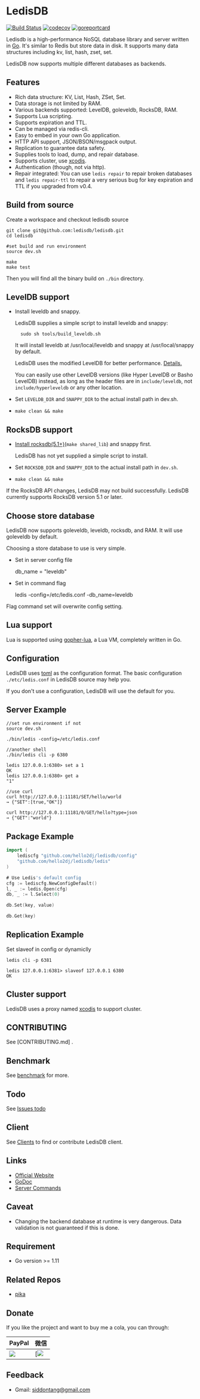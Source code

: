 # LedisDB 

[![Build Status](https://travis-ci.org/ledisdb/ledisdb.svg?branch=develop)](https://travis-ci.org/ledisdb/ledisdb) [![codecov](https://codecov.io/gh/ledisdb/ledisdb/branch/master/graph/badge.svg)](https://codecov.io/gh/ledisdb/ledisdb) [![goreportcard](https://goreportcard.com/badge/github.com/hello2dj/ledisdb)](https://goreportcard.com/report/github.com/hello2dj/ledisdb)

Ledisdb is a high-performance NoSQL database library and server written in [Go](http://golang.org). It's similar to Redis but store data in disk. It supports many data structures including kv, list, hash, zset, set.

LedisDB now supports multiple different databases as backends.

## Features

+ Rich data structure: KV, List, Hash, ZSet, Set.
+ Data storage is not limited by RAM.
+ Various backends supported: LevelDB, goleveldb, RocksDB, RAM.
+ Supports Lua scripting.
+ Supports expiration and TTL.
+ Can be managed via redis-cli.
+ Easy to embed in your own Go application. 
+ HTTP API support, JSON/BSON/msgpack output.
+ Replication to guarantee data safety.
+ Supplies tools to load, dump, and repair database. 
+ Supports cluster, use [xcodis](https://github.com/ledisdb/xcodis).
+ Authentication (though, not via http).
+ Repair integrated: You can use `ledis repair` to repair broken databases and `ledis repair-ttl` to repair a very serious bug for key expiration and TTL if you upgraded from v0.4.

## Build from source

Create a workspace and checkout ledisdb source

```shell
git clone git@github.com:ledisdb/ledisdb.git
cd ledisdb

#set build and run environment 
source dev.sh

make
make test
```

Then you will find all the binary build on `./bin` directory.

## LevelDB support

+ Install leveldb and snappy.

    LedisDB supplies a simple script to install leveldb and snappy: 

        sudo sh tools/build_leveldb.sh

    It will install leveldb at /usr/local/leveldb and snappy at /usr/local/snappy by default.

    LedisDB uses the modified LevelDB for better performance. [Details.](https://github.com/hello2dj/ledisdb/wiki/leveldb-source-modification)

    You can easily use other LevelDB versions (like Hyper LevelDB or Basho LevelDB) instead, as long as the header files are in `include/leveldb`, not `include/hyperleveldb` or any other location.

+ Set `LEVELDB_DIR` and `SNAPPY_DIR` to the actual install path in dev.sh.
+ `make clean && make` 

## RocksDB support 

+ [Install rocksdb(5.1+)](https://github.com/facebook/rocksdb/blob/master/INSTALL.md)(`make shared_lib`) and snappy first.

    LedisDB has not yet supplied a simple script to install.

+ Set `ROCKSDB_DIR` and `SNAPPY_DIR` to the actual install path in `dev.sh`.
+ `make clean && make` 


If the RocksDB API changes, LedisDB may not build successfully. LedisDB currently supports RocksDB version 5.1 or later.

## Choose store database

LedisDB now supports goleveldb, leveldb, rocksdb, and RAM. It will use goleveldb by default. 

Choosing a store database to use is very simple.

+ Set in server config file

    db_name = "leveldb"

+ Set in command flag

    ledis -config=/etc/ledis.conf -db_name=leveldb

Flag command set will overwrite config setting.

## Lua support

Lua is supported using [gopher-lua](https://github.com/yuin/gopher-lua), a Lua VM, completely written in Go.

## Configuration

LedisDB uses [toml](https://github.com/toml-lang/toml) as the configuration format. The basic configuration ```./etc/ledis.conf``` in LedisDB source may help you.

If you don't use a configuration, LedisDB will use the default for you.

## Server Example

```shell
//set run environment if not
source dev.sh

./bin/ledis -config=/etc/ledis.conf

//another shell
./bin/ledis cli -p 6380

ledis 127.0.0.1:6380> set a 1
OK
ledis 127.0.0.1:6380> get a
"1"

//use curl
curl http://127.0.0.1:11181/SET/hello/world
→ {"SET":[true,"OK"]}

curl http://127.0.0.1:11181/0/GET/hello?type=json
→ {"GET":"world"}
```


## Package Example

```go
import (
    lediscfg "github.com/hello2dj/ledisdb/config"
    "github.com/hello2dj/ledisdb/ledis"
)

# Use Ledis's default config
cfg := lediscfg.NewConfigDefault()
l, _ := ledis.Open(cfg)
db, _ := l.Select(0)

db.Set(key, value)

db.Get(key)
```

## Replication Example

Set slaveof in config or dynamiclly

```shell
ledis cli -p 6381 

ledis 127.0.0.1:6381> slaveof 127.0.0.1 6380
OK
```

## Cluster support

LedisDB uses a proxy named [xcodis](https://github.com/ledisdb/xcodis) to support cluster.

## CONTRIBUTING

See [CONTRIBUTING.md] .

## Benchmark

See [benchmark](https://github.com/hello2dj/ledisdb/wiki/Benchmark) for more.

## Todo

See [Issues todo](https://github.com/hello2dj/ledisdb/issues?labels=todo&page=1&state=open)

## Client

See [Clients](https://github.com/hello2dj/ledisdb/wiki/Clients) to find or contribute LedisDB client.

## Links

+ [Official Website](https://ledisdb.io)
+ [GoDoc](https://godoc.org/github.com/hello2dj/ledisdb)
+ [Server Commands](https://github.com/hello2dj/ledisdb/wiki/Commands)

## Caveat

+ Changing the backend database at runtime is very dangerous. Data validation is not guaranteed if this is done.

## Requirement

+ Go version >= 1.11

## Related Repos

+ [pika](https://github.com/Qihoo360/pika)

## Donate

If you like the project and want to buy me a cola, you can through: 

|PayPal|微信|
|------|---|
|[![](https://www.paypalobjects.com/webstatic/paypalme/images/pp_logo_small.png)](https://paypal.me/siddontang)|[![](https://github.com/siddontang/blog/blob/master/donate/weixin.png)|

## Feedback

+ Gmail: siddontang@gmail.com
